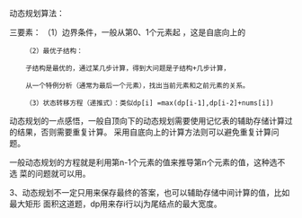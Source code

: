 动态规划算法：  

三要素： （1）边界条件，一般从第0、1个元素起  ，这是自底向上的

        （2）最优子结构：
        
        子结构是最优的，通过某几步计算，得到大问题是子结构+几步计算，
        
        从一个特例分析（通常为最后一个元素），找出当前元素和之前元素的关系。
        
        （3）状态转移方程（递推式）：类似dp[i] =max(dp[i-1],dp[i-2]+nums[i])
        
动态规划的一点感悟，一般自顶向下的动态规划需要使用记忆表的辅助存储计算过的结果，否则需要重复计算。
采用自底向上的计算方法则可以避免重复计算问题。

一般动态规划的方程就是利用第n-1个元素的值来推导第n个元素的值，这种选不选
菜的问题就可以用。

3、动态规划不一定只用来保存最终的答案，也可以辅助存储中间计算的值，比如最大矩形
面积这道题，dp用来存i行以j为尾结点的最大宽度。